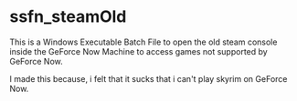 # ssfn_steamOld
This is a Windows Executable Batch File to open the old steam console inside the GeForce Now Machine to access games not supported by GeForce Now. 

I made this because, i felt that it sucks that i can't play skyrim on GeForce Now.

